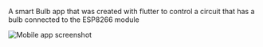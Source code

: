A smart Bulb app that was created with flutter to control a circuit that has a bulb connected to the ESP8266 module

![Mobile app screenshot](./Screenshot(2).png)
